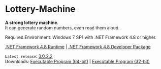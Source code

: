 # Lottery-Machine
**A strong lottery machine.**\
It can generate random numbers, even read them aloud.

Required Environment: Windows 7 SP1 with .NET Framework 4.8 or higher.

[.NET Framework 4.8 Runtime](https://go.microsoft.com/fwlink/?linkid=2088631) | [.NET Framework 4.8 Developer Package](https://go.microsoft.com/fwlink/?linkid=2088517)

`Latest release`: [3.0.2.2](https://github.com/Python-Object-Developers/Lottery-Machine/releases/tag/v3.0.2.2)\
Downloads: [Executable Program (64-bit)](https://github.com/Python-Object-Developers/Lottery-Machine/releases/download/v3.0.2.2/Lottery-Machine-3.0.2.2-AMD64.exe) | [Executable Program (32-bit)](https://github.com/Python-Object-Developers/Lottery-Machine/releases/download/v3.0.2.2/Lottery-Machine-3.0.2.2.exe)
